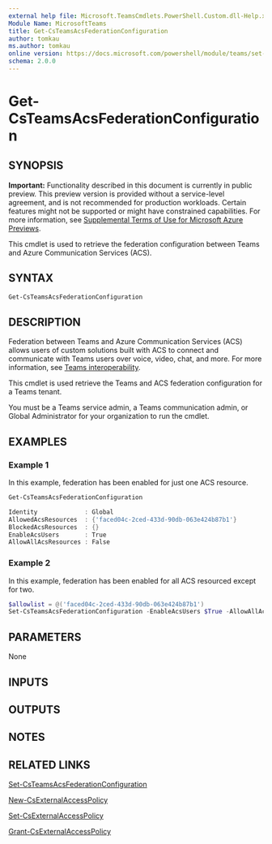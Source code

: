 ```yaml
---
external help file: Microsoft.TeamsCmdlets.PowerShell.Custom.dll-Help.xml
Module Name: MicrosoftTeams
title: Get-CsTeamsAcsFederationConfiguration
author: tomkau
ms.author: tomkau
online version: https://docs.microsoft.com/powershell/module/teams/set-csteamsacsfederationconfiguration
schema: 2.0.0
---
```


# Get-CsTeamsAcsFederationConfiguration

## SYNOPSIS

**Important:** Functionality described in this document is currently in public preview. This preview version is provided without a service-level agreement, and is not recommended for production workloads. Certain features might not be supported or might have constrained capabilities. For more information, see [Supplemental Terms of Use for Microsoft Azure Previews](https://azure.microsoft.com/en-us/support/legal/preview-supplemental-terms/).

This cmdlet is used to retrieve the federation configuration between Teams and Azure Communication Services (ACS).

## SYNTAX

```powershell
Get-CsTeamsAcsFederationConfiguration
```

## DESCRIPTION

Federation between Teams and Azure Communication Services (ACS) allows users of custom solutions built with ACS to connect and communicate with Teams users over voice, video, chat, and more. For more information, see [Teams interoperability](https://docs.microsoft.com/en-us/azure/communication-services/concepts/teams-interop).

This cmdlet is used retrieve the Teams and ACS federation configuration for a Teams tenant.

You must be a Teams service admin, a Teams communication admin, or Global Administrator for your organization to run the cmdlet.

## EXAMPLES

### Example 1
In this example, federation has been enabled for just one ACS resource.

```powershell
Get-CsTeamsAcsFederationConfiguration

Identity             : Global
AllowedAcsResources  : {'faced04c-2ced-433d-90db-063e424b87b1'}
BlockedAcsResources  : {}
EnableAcsUsers       : True
AllowAllAcsResources : False
```

### Example 2
In this example, federation has been enabled for all ACS resourced except for two.

```powershell
$allowlist = @('faced04c-2ced-433d-90db-063e424b87b1')
Set-CsTeamsAcsFederationConfiguration -EnableAcsUsers $True -AllowAllAcsResources $False -AllowedAcsResources $allowlist
```

## PARAMETERS

None

## INPUTS

## OUTPUTS

## NOTES

## RELATED LINKS

[Set-CsTeamsAcsFederationConfiguration](Set-CsTeamsAcsFederationConfiguration.md)

[New-CsExternalAccessPolicy](https://docs.microsoft.com/en-us/powershell/module/skype/new-csexternalaccesspolicy?view=skype-ps)

[Set-CsExternalAccessPolicy](https://docs.microsoft.com/en-us/powershell/module/skype/set-csexternalaccesspolicy?view=skype-ps)

[Grant-CsExternalAccessPolicy](https://docs.microsoft.com/en-us/powershell/module/skype/grant-csexternalaccesspolicy?view=skype-ps)
